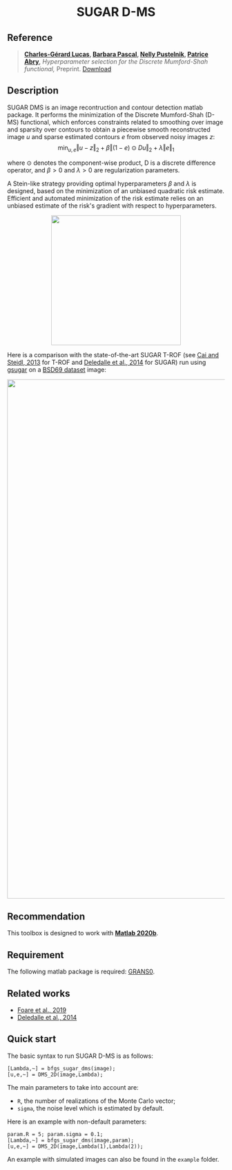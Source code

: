 # <div align="center">SUGAR D-MS</div> 

## Reference

> **[Charles-Gérard Lucas](https://perso.ens-lyon.fr/charles.lucas), [Barbara Pascal](https://bpascal-fr.github.io), [Nelly Pustelnik](http://perso.ens-lyon.fr/nelly.pustelnik/), [Patrice Abry](https://perso.ens-lyon.fr/patrice.abry),**
*Hyperparameter selection for the Discrete Mumford-Shah functional,* 
Preprint. [Download](https://arxiv.org/pdf/2109.13651.pdf)

## Description
SUGAR DMS is an image recontruction and contour detection matlab package. It performs the minimization of the Discrete Mumford-Shah (D-MS) functional, which enforces constraints related to smoothing over image and sparsity over contours to obtain a piecewise smooth reconstructed image $u$ and sparse estimated contours $e$ from observed noisy images $z$:
$$\min_{u,e} \Vert u - z \Vert_2 +  \beta \Vert (1-e) \odot Du \Vert_2 + \lambda \Vert e \Vert_1$$

where $\odot$ denotes the component-wise product, D is a discrete difference operator, and $\beta > 0$ and $\lambda > 0$ are regularization parameters.

A Stein-like strategy providing optimal hyperparameters $\beta$ and $\lambda$ is designed, based on the minimization of an unbiased quadratic risk estimate. Efficient and automated minimization of the risk estimate relies on an unbiased estimate of the risk's gradient with respect to hyperparameters.

<p align="center">
  <img width="300" src="http://perso.ens-lyon.fr/charles.lucas/images/DMSdenoisingIllustration.svg">
</p>

Here is a comparison with the state-of-the-art SUGAR T-ROF (see [Cai and Steidl, 2013](https://page.math.tu-berlin.de/~steidl/PDFs/CaiSte13.pdf) for T-ROF and [Deledalle et al., 2014](https://arxiv.org/pdf/1405.1164.pdf) for SUGAR) run using [gsugar](https://github.com/bpascal-fr/gsugar) on a [BSD69 dataset](https://paperswithcode.com/dataset/bsd) image:
<p align="center">
  <img width="1200" src="http://perso.ens-lyon.fr/charles.lucas/images/SUGARDMSresults.png">
</p>

## Recommendation
This toolbox is designed to work with [**Matlab 2020b**](https://fr.mathworks.com/products/new_products/release2020b.html).

## Requirement
The following matlab package is required: [GRANS0](https://gitlab.com/timmitchell/GRANSO/).

## Related works
  - [Foare et al., 2019](https://hal.archives-ouvertes.fr/hal-01782346/document)
  - [Deledalle et al., 2014](https://arxiv.org/pdf/1405.1164)
  
## Quick start
The basic syntax to run SUGAR D-MS is as follows:

```
[Lambda,~] = bfgs_sugar_dms(image); 
[u,e,~] = DMS_2D(image,Lambda);
```

The main parameters to take into account are:

  - `R`, the number of realizations of the Monte Carlo vector;
  - `sigma`, the noise level which is estimated by default.
    
Here is an example with non-default parameters:
```
param.R = 5; param.sigma = 0.1;
[Lambda,~] = bfgs_sugar_dms(image,param);
[u,e,~] = DMS_2D(image,Lambda(1),Lambda(2));
```
An example with simulated images can also be found in the `example` folder.
